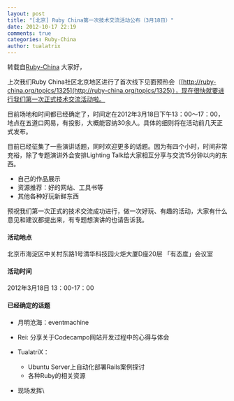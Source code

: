 ```yaml
---
layout: post
title: "[北京] Ruby China第一次技术交流活动公布（3月18日）"
date: 2012-10-17 22:19
comments: true
categories: Ruby-China
author: tualatrix
---
```

转载自[Ruby-China](http://ruby-china.org/topics/1738)
大家好，

上次我们Ruby
China社区北京地区进行了首次线下见面预热会（[http://ruby-china.org/topics/1325](http://ruby-china.org/topics/1325)），现在很快就要进行我们第一次正式技术交流活动啦。

目前场地和时间都已经确定了，时间定在2012年3月18日下午13：00～17：00，地点在五道口网易，有投影，大概能容纳30余人。具体的细则将在活动前几天正式发布。

目前已经征集了一些演讲话题，同时欢迎更多的话题。因为有四个小时，时间非常充裕，除了专题演讲外会安排Lighting
Talk给大家相互分享与交流15分钟以内的东西。

-   自己的作品展示
-   资源推荐：好的网站、工具书等
-   其他各种好玩新鲜东西

预祝我们第一次正式的技术交流成功进行，做一次好玩、有趣的活动，大家有什么意见和建议都提出来，有专题想演讲的也请告诉我。

#### 活动地点

北京市海淀区中关村东路1号清华科技园火炬大厦D座20层 「有态度」会议室

#### 活动时间

2012年3月18日 13：00-17：00

#### 已经确定的话题

-   月明沧海：eventmachine
-   Rei: 分享关于Codecampo网站开发过程中的心得与体会
-   TualatriX：
    -   Ubuntu Server上自动化部署Rails案例探讨
    -   各种Ruby的相关资源

-   现场发挥\
